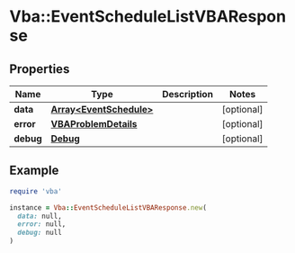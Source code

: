 # Vba::EventScheduleListVBAResponse

## Properties

| Name | Type | Description | Notes |
| ---- | ---- | ----------- | ----- |
| **data** | [**Array&lt;EventSchedule&gt;**](EventSchedule.md) |  | [optional] |
| **error** | [**VBAProblemDetails**](VBAProblemDetails.md) |  | [optional] |
| **debug** | [**Debug**](Debug.md) |  | [optional] |

## Example

```ruby
require 'vba'

instance = Vba::EventScheduleListVBAResponse.new(
  data: null,
  error: null,
  debug: null
)
```

